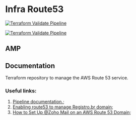 # Infra Route53

[![Terraform Validate Pipeline](https://github.com/paulosobral/digital-product-bootcamp-ec2-iac/actions/workflows/validate-terraform.yml/badge.svg)](https://github.com/paulosobral/amp-01-infra-route53/actions/wokflows/01-feature.yml)

[![Terraform Validate Pipeline](https://github.com/paulosobral/digital-product-bootcamp-ec2-iac/actions/workflows/apply-destroy-terraform.yml/badge.svg)](https://github.com/paulosobral/amp-01-infra-route53/actions/wokflows/02-main.yml)

## AMP

## Documentation

Terraform repository to manage the AWS Route 53 service.

### Useful links:

1. [Pipeline documentation.](https://github.com/paulosobral/amp-02-infra-reusable/blob/main/README.md);
2. [Enabling route53 to manage Registro.br domain](https://medium.com/@sergioafonsojr/como-configurar-um-dom%C3%ADnio-com-br-no-registro-br-e-route-53-c971d97af63c);
3. [How to Set Up @Zoho Mail on an AWS Route 53 Domain](https://www.youtube.com/watch?v=Y2bfzH4iBvg);
